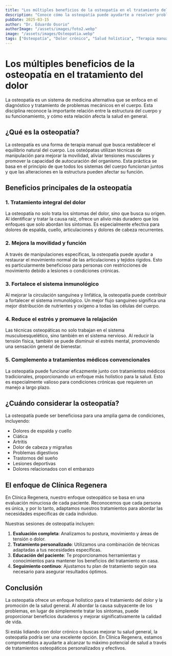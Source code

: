 ```yaml
---
title: "Los múltiples beneficios de la osteopatía en el tratamiento del dolor"
description: "Conoce cómo la osteopatía puede ayudarte a resolver problemas de dolor crónico y mejorar tu salud general a través de un enfoque holístico y terapias manuales."
pubDate: 2025-03-15
author: "Dr. Eduardo Osorio"
authorImage: "/assets/images/foto2.webp"
image: "/assets/images/Osteopatia.webp"
tags: ["Osteopatía", "Dolor crónico", "Salud holística", "Terapia manual"]
---
```


# Los múltiples beneficios de la osteopatía en el tratamiento del dolor

La osteopatía es un sistema de medicina alternativa que se enfoca en el diagnóstico y tratamiento de problemas mecánicos en el cuerpo. Esta disciplina reconoce la importante relación entre la estructura del cuerpo y su funcionamiento, y cómo esta relación afecta la salud en general.

## ¿Qué es la osteopatía?

La osteopatía es una forma de terapia manual que busca restablecer el equilibrio natural del cuerpo. Los osteópatas utilizan técnicas de manipulación para mejorar la movilidad, aliviar tensiones musculares y promover la capacidad de autocuración del organismo. Esta práctica se basa en el principio de que todos los sistemas del cuerpo funcionan juntos y que las alteraciones en la estructura pueden afectar su función.

## Beneficios principales de la osteopatía

### 1. Tratamiento integral del dolor

La osteopatía no solo trata los síntomas del dolor, sino que busca su origen. Al identificar y tratar la causa raíz, ofrece un alivio más duradero que los enfoques que solo abordan los síntomas. Es especialmente efectiva para dolores de espalda, cuello, articulaciones y dolores de cabeza recurrentes.

### 2. Mejora la movilidad y función

A través de manipulaciones específicas, la osteopatía puede ayudar a restaurar el movimiento normal de las articulaciones y tejidos rígidos. Esto es particularmente beneficioso para personas con restricciones de movimiento debido a lesiones o condiciones crónicas.

### 3. Fortalece el sistema inmunológico

Al mejorar la circulación sanguínea y linfática, la osteopatía puede contribuir a fortalecer el sistema inmunológico. Un mejor flujo sanguíneo significa una mejor distribución de nutrientes y oxígeno a todas las células del cuerpo.

### 4. Reduce el estrés y promueve la relajación

Las técnicas osteopáticas no solo trabajan en el sistema musculoesquelético, sino también en el sistema nervioso. Al reducir la tensión física, también se puede disminuir el estrés mental, promoviendo una sensación general de bienestar.

### 5. Complemento a tratamientos médicos convencionales

La osteopatía puede funcionar eficazmente junto con tratamientos médicos tradicionales, proporcionando un enfoque más holístico para la salud. Esto es especialmente valioso para condiciones crónicas que requieren un manejo a largo plazo.

## ¿Cuándo considerar la osteopatía?

La osteopatía puede ser beneficiosa para una amplia gama de condiciones, incluyendo:

- Dolores de espalda y cuello
- Ciática
- Artritis
- Dolor de cabeza y migrañas
- Problemas digestivos
- Trastornos del sueño
- Lesiones deportivas
- Dolores relacionados con el embarazo

## El enfoque de Clínica Regenera

En Clínica Regenera, nuestro enfoque osteopático se basa en una evaluación minuciosa de cada paciente. Reconocemos que cada persona es única, y por lo tanto, adaptamos nuestros tratamientos para abordar las necesidades específicas de cada individuo.

Nuestras sesiones de osteopatía incluyen:

1. **Evaluación completa**: Analizamos tu postura, movimiento y áreas de tensión o dolor.
2. **Tratamiento personalizado**: Utilizamos una combinación de técnicas adaptadas a tus necesidades específicas.
3. **Educación del paciente**: Te proporcionamos herramientas y conocimientos para mantener los beneficios del tratamiento en casa.
4. **Seguimiento continuo**: Ajustamos tu plan de tratamiento según sea necesario para asegurar resultados óptimos.

## Conclusión

La osteopatía ofrece un enfoque holístico para el tratamiento del dolor y la promoción de la salud general. Al abordar la causa subyacente de los problemas, en lugar de simplemente tratar los síntomas, puede proporcionar beneficios duraderos y mejorar significativamente la calidad de vida.

Si estás lidiando con dolor crónico o buscas mejorar tu salud general, la osteopatía podría ser una excelente opción. En Clínica Regenera, estamos comprometidos a ayudarte a alcanzar tu máximo potencial de salud a través de tratamientos osteopáticos personalizados y efectivos.